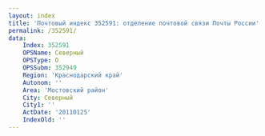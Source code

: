 ```yaml
---
layout: index
title: 'Почтовый индекс 352591: отделение почтовой связи Почты России'
permalink: /352591/
data:
    Index: 352591
    OPSName: Северный
    OPSType: О
    OPSSubm: 352949
    Region: 'Краснодарский край'
    Autonom: ''
    Area: 'Мостовский район'
    City: Северный
    City1: ''
    ActDate: '20110125'
    IndexOld: ''
---
```

